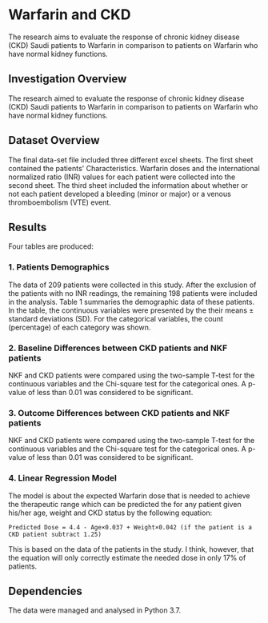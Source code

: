 # Warfarin and CKD

The research aims to evaluate the response of chronic kidney disease (CKD) Saudi patients to Warfarin in comparison to patients on Warfarin who have normal kidney functions.

## Investigation Overview
The research aimed to evaluate the response of chronic kidney disease (CKD) Saudi patients to Warfarin in comparison to patients on Warfarin who have normal kidney functions. 

## Dataset Overview
The final data-set file included three different excel sheets. The first sheet contained the patients' Characteristics. Warfarin doses and the international normalized ratio (INR) values for each patient were collected into the second sheet. The third sheet included the information about whether or not each patient developed a bleeding (minor or major) or a venous thromboembolism (VTE) event. 

## Results
Four tables are produced:
### 1. Patients Demographics 
The data of 209 patients were collected in this study. After the exclusion of the patients with no INR readings, the remaining 198 patients were included in the analysis. Table 1 summaries the demographic data of these patients. In the table, the continuous variables were presented by the their means ± standard deviations (SD). For the categorical variables, the count (percentage) of each category was shown.
### 2. Baseline Differences between CKD patients and NKF patients 
NKF and CKD patients were compared using the two-sample T-test for the continuous variables and the Chi-square test for the categorical ones. A p-value of less than 0.01 was considered to be significant.
### 3. Outcome Differences between CKD patients and NKF patients 
NKF and CKD patients were compared using the two-sample T-test for the continuous variables and the Chi-square test for the categorical ones. A p-value of less than 0.01 was considered to be significant.
### 4. Linear Regression Model
The model is about the expected Warfarin dose that is needed to achieve the therapeutic range which can be predicted the   for any patient given his/her age, weight and CKD status by the following equation:

`Predicted Dose = 4.4 - Age×0.037 + Weight×0.042 (if the patient is a CKD patient subtract 1.25)`

This is based on the data of the patients in the study. I think, however, that the equation will only correctly estimate the needed dose in only 17% of patients. 


## Dependencies    
The data were managed and analysed in Python 3.7.
